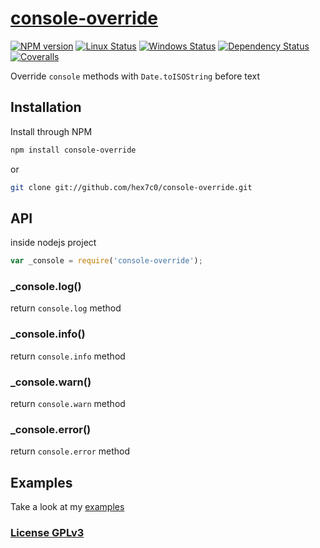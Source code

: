 # [console-override](https://github.com/hex7c0/console-override)

[![NPM version](https://img.shields.io/npm/v/console-log-override.svg)](https://www.npmjs.com/package/console-log-override)
[![Linux Status](https://img.shields.io/travis/hex7c0/console-log-override.svg?label=linux)](https://travis-ci.org/hex7c0/console-log-override)
[![Windows Status](https://img.shields.io/appveyor/ci/hex7c0/console-log-override.svg?label=windows)](https://ci.appveyor.com/project/hex7c0/console-log-override)
[![Dependency Status](https://img.shields.io/david/hex7c0/console-log-override.svg)](https://david-dm.org/hex7c0/console-log-override)
[![Coveralls](https://img.shields.io/coveralls/hex7c0/console-log-override.svg)](https://coveralls.io/r/hex7c0/console-log-override)

Override `console` methods with `Date.toISOString` before text

## Installation

Install through NPM

```bash
npm install console-override
```
or
```bash
git clone git://github.com/hex7c0/console-override.git
```

## API

inside nodejs project
```js
var _console = require('console-override');
```

### _console.log()

return `console.log` method

### _console.info()

return `console.info` method

### _console.warn()

return `console.warn` method

### _console.error()

return `console.error` method

## Examples

Take a look at my [examples](examples)

### [License GPLv3](LICENSE)
